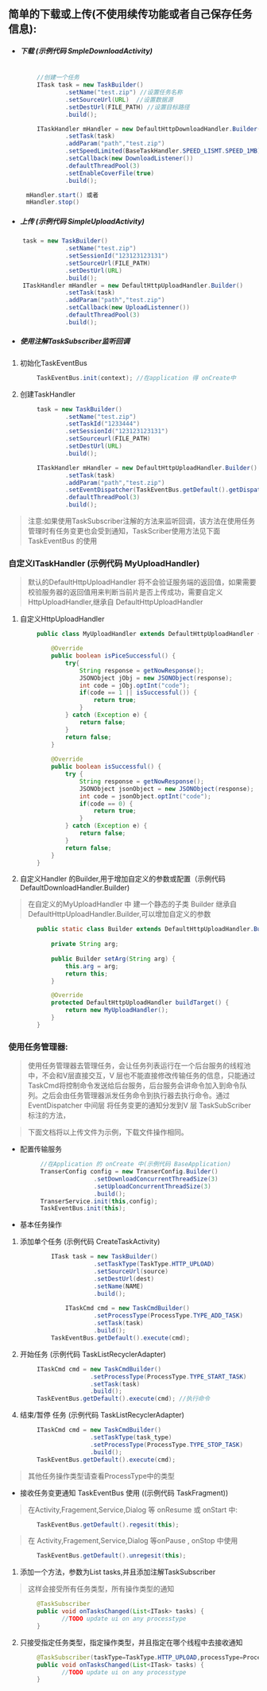 ## 简单的下载或上传(不使用续传功能或者自己保存任务信息):

- ##### 下载 (示例代码 SmpleDownloadActivity)

````java

        //创建一个任务
        ITask task = new TaskBuilder()
                .setName("test.zip") //设置任务名称
                .setSourceUrl(URL)  //设置数据源
                .setDestUrl(FILE_PATH) //设置目标路径
                .build();

        ITaskHandler mHandler = new DefaultHttpDownloadHandler.Builder()
                .setTask(task)
                .addParam("path","test.zip")
                .setSpeedLimited(BaseTaskHandler.SPEED_LISMT.SPEED_1MB)
                .setCallback(new DownloadListener())
                .defaultThreadPool(3)
                .setEnableCoverFile(true)
                .build();

     mHandler.start() 或者
	 mHandler.stop()
````

- ##### 上传 (示例代码 SimpleUploadActivity)

````java
    task = new TaskBuilder()
                .setName("test.zip")
                .setSessionId("123123123131")
                .setSourceUrl(FILE_PATH)
                .setDestUrl(URL)
                .build();
    ITaskHandler mHandler = new DefaultHttpUploadHandler.Builder()
                .setTask(task)
                .addParam("path","test.zip")
                .setCallback(new UploadListenner())
                .defaultThreadPool(3)
                .build();
````


- ##### 使用注解TaskSubscriber监听回调

1. 初始化TaskEventBus

````java
        TaskEventBus.init(context); //在application 得 onCreate中
````

2. 创建TaskHandler

````java
        task = new TaskBuilder()
                .setName("test.zip")
                .setTaskId("1233444")
                .setSessionId("123123123131")
                .setSourceurl(FILE_PATH)
                .setDestUrl(URL)
                .build();

        ITaskHandler mHandler = new DefaultHttpUploadHandler.Builder()
                .setTask(task)
                .addParam("path","test.zip")
                .setEventDispatcher(TaskEventBus.getDefault().getDispatcher())
                .defaultThreadPool(3)
                .build();
````
> 注意:如果使用TaskSubscriber注解的方法来监听回调，该方法在使用任务管理时有任务变更也会受到通知，TaskScriber使用方法见下面 TaskEventBus 的使用


### 自定义ITaskHandler (示例代码 MyUploadHandler)

> 默认的DefaultHttpUploadHandler 将不会验证服务端的返回值，如果需要校验服务器的返回值用来判断当前片是否上传成功，需要自定义HttpUploadHandler,继承自 DefaultHttpUploadHandler

1. 自定义HttpUploadHandler

````java
        public class MyUploadHandler extends DefaultHttpUploadHandler {

			@Override
			public boolean isPiceSuccessful() {
			    try{
			        String response = getNowResponse();
			        JSONObject jObj = new JSONObject(response);
			        int code = jObj.optInt("code");
			        if(code == 1 || isSuccessful()) {
			            return true;
			        }
			    } catch (Exception e) {
			        return false;
			    }
			    return false;
			}
			
			@Override
			public boolean isSuccessful() {
			    try {
			        String response = getNowResponse();
			        JSONObject jsonObject = new JSONObject(response);
			        int code = jsonObject.optInt("code");
			        if(code == 0) {
			            return true;
			        }
			    } catch (Exception e) {
			        return false;
			    }
			    return false;
			}
        }
````


2. 自定义Handler 的Builder,用于增加自定义的参数或配置（示例代码 DefaultDownloadHandler.Builder)

> 在自定义的MyUploadHandler 中 建一个静态的子类 Builder 继承自 DefaultHttpUploadHandler.Builder,可以增加自定义的参数

````java
		public static class Builder extends DefaultHttpUploadHandler.Builder {
			
			private String arg;
        
        	public Builder setArg(String arg) {
            	this.arg = arg;
            	return this;
        	}

        	@Override
        	protected DefaultHttpUploadHandler buildTarget() {
           		return new MyUploadHandler();
        	}
    	}
````

### 使用任务管理器:

> 使用任务管理器去管理任务，会让任务列表运行在一个后台服务的线程池中，不会和V层直接交互，V 层也不能直接修改传输任务的信息，只能通过TaskCmd将控制命令发送给后台服务，后台服务会讲命令加入到命令队列。之后会由任务管理器派发任务命令到执行器去执行命令。通过EventDispatcher 中间层 将任务变更的通知分发到V 层 TaskSubScriber 标注的方法，

>下面文档将以上传文件为示例，下载文件操作相同。

-  配置传输服务

````java
         //在Application 的 onCreate 中(示例代码 BaseApplication)
		 TranserConfig config = new TranserConfig.Builder()
		                .setDownloadConcurrentThreadSize(3)
		                .setUploadConcurrentThreadSize(3)
		                .build();
		 TranserService.init(this,config);
		 TaskEventBus.init(this);
````

- 基本任务操作

1. 添加单个任务 (示例代码 CreateTaskActivity)

````java
			ITask task = new TaskBuilder()
		                .setTaskType(TaskType.HTTP_UPLOAD)  
		                .setSourceUrl(source)   
		                .setDestUrl(dest)   
		                .setName(NAME)           
		                .build();
		
		        ITaskCmd cmd = new TaskCmdBuilder()
		                .setProcessType(ProcessType.TYPE_ADD_TASK)
		                .setTask(task)
		                .build();
			TaskEventBus.getDefault().execute(cmd); 
````

2. 开始任务 (示例代码 TaskListRecyclerAdapter)

````java
		ITaskCmd cmd = new TaskCmdBuilder()
		               .setProcessType(ProcessType.TYPE_START_TASK) 
		               .setTask(task) 
		               .build();
		TaskEventBus.getDefault().execute(cmd); //执行命令
````


4. 结束/暂停 任务 (示例代码 TaskListRecyclerAdapter)

````java
		ITaskCmd cmd = new TaskCmdBuilder()
		               .setTaskType(task_type) 
		               .setProcessType(ProcessType.TYPE_STOP_TASK)
		               .build();
		TaskEventBus.getDefault().execute(cmd);
````
> 其他任务操作类型请查看ProcessType中的类型

- 接收任务变更通知 TaskEventBus 使用 ((示例代码 TaskFragment))

> 在Activity,Fragement,Service,Dialog 等 onResume 或 onStart 中:

````java
		TaskEventBus.getDefault().regesit(this);
````

> 在 Activity,Fragement,Service,Dialog 等onPause , onStop 中使用 

````java
		TaskEventBus.getDefault().unregesit(this);
````

1. 添加一个方法，参数为List<ITask> tasks,并且添加注解TaskSubscriber

> 这样会接受所有任务类型，所有操作类型的通知

````java
		@TaskSubscriber
		public void onTasksChanged(List<ITask> tasks) {
		       //TODO update ui on any processtype
		}
````

2. 只接受指定任务类型，指定操作类型，并且指定在哪个线程中去接收通知
	
````java
		@TaskSubscriber(taskType=TaskType.HTTP_UPLOAD,processType=ProcessType.ADD_TASK,threadMode=ThreadMode.MODE_MAIN)
		public void onTasksChanged(List<ITask> tasks) {
		       //TODO update ui on any processtype
		}
````
